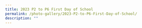```yaml
---
title: 2023 P2 to P6 First Day of School
permalink: /photo-gallery/2023-P2-to-P6-First-Day-of-School/
description: ""
---
```

